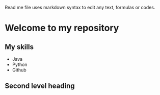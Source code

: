 Read me file uses markdown syntax to edit any text, formulas or codes.

# Welcome to my repository

## My skills
- Java
- Python
- Github

## Second level heading
  
